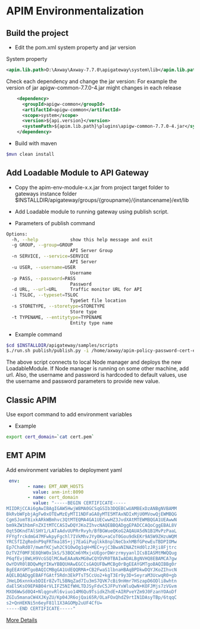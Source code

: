 # APIM Environmentalization 

## Build the project

- Edit the pom.xml system property and jar version

System property
```xml
<apim.lib.path>D:\Axway\Axway-7.7.0\apigateway\system\lib</apim.lib.path>
```    
Check each dependency and change the jar version: For example the version of jar apigw-common-7.7.0-4.jar might changes in each release
```xml
    <dependency>
      <groupId>apigw-common</groupId>
      <artifactId>apigw-common</artifactId>
      <scope>system</scope>
      <version>${api.version}</version>
      <systemPath>${apim.lib.path}\plugins\apigw-common-7.7.0-4.jar</systemPath>
    </dependency>
```

- Build with maven
```bash
$mvn clean install
```

## Add Loadable Module to API Gateway 

- Copy the apim-env-module-x.x.jar from project target folder to gateways instance folder $INSTALLDIR/apigateway/groups/{groupname}/{instancename}/ext/lib

- Add Loadable module to running gateway using publish script.

- Parameters of publish command
```bash
Options:
  -h, --help            show this help message and exit
  -g GROUP, --group=GROUP
                        API Server Group
  -n SERVICE, --service=SERVICE
                        API Server
  -u USER, --username=USER
                        Username
  -p PASS, --password=PASS
                        Password
  -d URL, --url=URL     Traffic monitor URL for API
  -i TSLOC, --typeset=TSLOC
                        TypeSet file location
  -s STORETYPE, --storetype=STORETYPE
                        Store type
  -t TYPENAME, --entitytype=TYPENAME
                        Entity type name
```
- Example command 

```bash
$cd $INSTALLDIR/apigateway/samples/scripts
$./run.sh publish/publish.py -i /home/axway/apim-policy-password-cert-env/src/main/resources/typeSet.xml -t ExternalConfigLoader -g test -n server1
```
The above script connects to local Node manager and deploys the new LoadableModule. If  Node manager is running on some other machine, add url. Also, the username and password is hardcoded to default values, use the username and password parameters to provide new value. 

## Classic APIM
Use export command to add environment variables 
- Example
```bash
export cert_domain=`cat cert.pem`
```

## EMT APIM
Add environment variables to deployment yaml

```yaml
 env:
        - name: EMT_ANM_HOSTS
          value: anm-int:8090
        - name: cert_domain
          value: "-----BEGIN CERTIFICATE-----
MIIDRjCCAi6gAwIBAgIGAW5HwjW8MA0GCSqGSIb3DQEBCwUAMBExDzANBgNVBAMM
BkRvbWFpbjAgFw0xOTEwMzEyMTI1NDFaGA8yMTE5MTAxNDIxMjU0MVowQjEWMBQG
CgmSJomT8ixkARkWBmhvc3QtMTEQMA4GA1UECwwHZ3JvdXAtMTEWMBQGA1UEAwwN
bm9kZW1hbmFnZXItMTCCASIwDQYJKoZIhvcNAQEBBQADggEPADCCAQoCggEBAL8V
Oqt5OKndTAlSHY1/LATaAdvUUPRrRvyh/BfBGWueQKoG2AQAUA5dN1B1MvPzPaaL
FFYgfrckdmG47MFwkpyFgchl7IVkMhvJYy0Ku+aCoT0Gou9dkEKr9A5W9ZHzuWQM
YRCSfIZqRednP9qFRTma185+jj7EaGiPuglkk8nplNeCbxhMBfGPewEuTBDPIOMw
Ep7ChaRd07/mwmfKCjwh2C910wOg1qH+MEC+yjC3BwaNINAZtHd0lzJRji8Fjtrc
DzTVZf0MF3E8QhW0x1kS/53BQCm6YMxjxUEgorDWrzrmyyanlICsBIASMtMWQQug
P6qfEvj8WLH9VcGSQlMCAwEAAaNxMG8wCQYDVR0TBAIwADALBgNVHQ8EBAMCA7gw
OwYDVR0lBDQwMgYIKwYBBQUHAwEGCCsGAQUFBwMCBg0rBgEEAYGMTgoBAQIBBg0r
BgEEAYGMTgoBAQICMBgGA1UdEQQRMA+CB2FwaS1lbnaHBAqBPDkwDQYJKoZIhvcN
AQELBQADggEBAFfGAtf5Rdn3EkPTsT5CcUo2+kgT3Er9y3D+SeyraM3UcwqR0+gb
JHeLD6xnnkxbDIEr8ZvTL5BNqZad7Iu3mS7QVK7cBi9nHmr7HSzapD6ODli8whtn
daElSKsO9EPAB04rVLIFZ5NIfWHLTDJSyFdvC5JFPuYxWluQwN+KOFJMjs7zVGvm
MXO6WwSd0Q4+NlqgnvRl6viuo14M6Qu9TsidkZhdE+AIRPveYZm9J0FzanYOAoDf
ZGIu5manaCW4XJKyZU/Kp04JR6ojQai65R/OLaFOxQhdZ9rtIN1DAsyTBp/6tqqC
s2+QnHEKNi5n6eyF81l1X3AGOMp2uUF4CfU=
-----END CERTIFICATE-----"
```

[More Details](index.md)